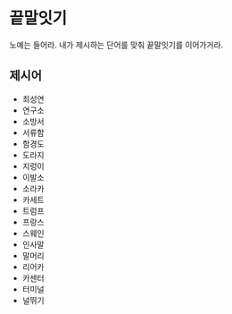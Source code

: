 # 끝말잇기
노예는 들어라. 내가 제시하는 단어를 맞춰 끝말잇기를 이어가거라.

## 제시어
- 최성연
- 연구소
- 소방서
- 서류함
- 함경도
- 도라지
- 지렁이
- 이발소
- 소라카
- 카세트
- 트럼프
- 프랑스
- 스웨인
- 인사말
- 말머리
- 리어카
- 카센터
- 터미널
- 널뛰기